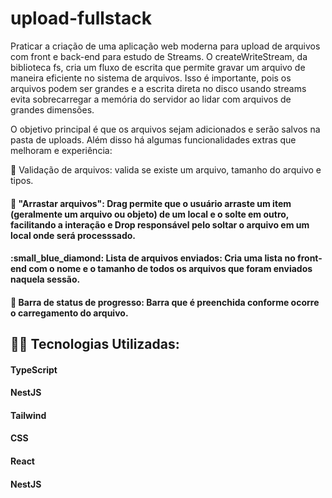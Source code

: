 # upload-fullstack

Praticar a criação de uma aplicação web moderna para upload de arquivos com front e back-end para estudo de Streams.
O createWriteStream, da biblioteca fs, cria um fluxo de escrita que permite gravar um arquivo de maneira eficiente no sistema de arquivos. Isso é importante, pois os arquivos podem ser grandes e a escrita direta no disco usando streams evita sobrecarregar a memória do servidor ao lidar com arquivos de grandes dimensões.

O objetivo principal é que os arquivos sejam adicionados e serão salvos na pasta de uploads. Além disso há algumas funcionalidades extras que melhoram e experiência:

:small_blue_diamond: Validação de arquivos: valida se existe um arquivo, tamanho do arquivo e tipos.

 #### :small_blue_diamond: "Arrastar arquivos": Drag permite que o usuário arraste um item (geralmente um arquivo ou objeto) de um local e o solte em outro, facilitando a interação e Drop responsável pelo soltar o arquivo em um local onde será processsado. 

#### \:small_blue_diamond\: Lista de arquivos enviados: Cria uma lista no front-end com o nome e o tamanho de todos os arquivos que foram enviados naquela sessão.

 #### :small_blue_diamond: Barra de status de progresso: Barra que é preenchida conforme ocorre o carregamento do arquivo. 


 
## 👨‍💻 Tecnologias Utilizadas:

 #### TypeScript
 #### NestJS
 #### Tailwind 
 #### CSS
 #### React 
 #### NestJS
